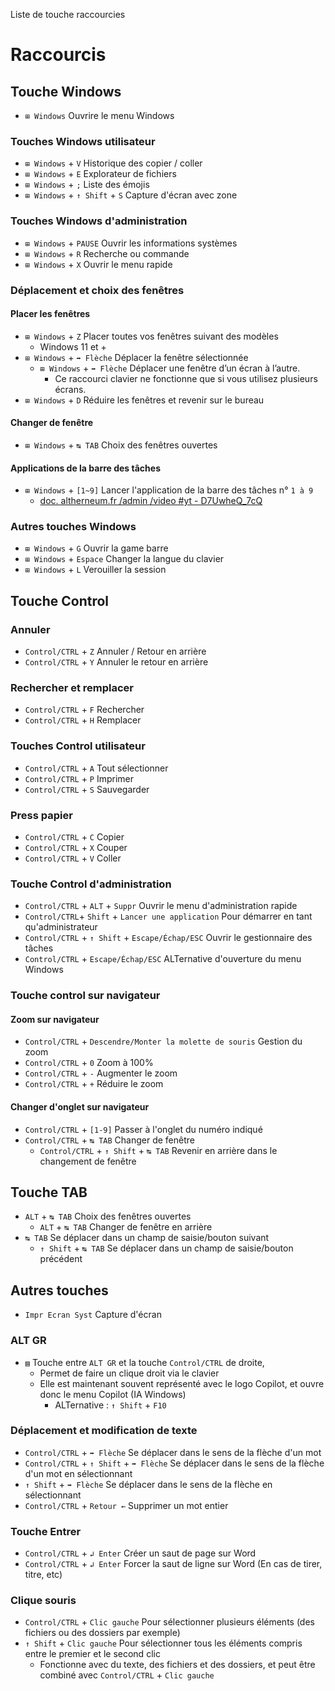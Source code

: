 Liste de touche raccourcies

# Raccourcis
## Touche Windows
- `⊞ Windows` Ouvrire le menu Windows
### Touches Windows utilisateur
- `⊞ Windows` + `V` Historique des copier / coller
- `⊞ Windows` + `E` Explorateur de fichiers
- `⊞ Windows` + `;` Liste des émojis
- `⊞ Windows` + `↑ Shift` + `S` Capture d'écran avec zone
### Touches Windows d'administration
- `⊞ Windows` + `PAUSE` Ouvrir les informations systèmes
- `⊞ Windows` + `R` Recherche ou commande
- `⊞ Windows` + `X` Ouvrir le menu rapide
### Déplacement et choix des fenêtres
#### Placer les fenêtres
- `⊞ Windows` + `Z` Placer toutes vos fenêtres suivant des modèles
  - Windows 11 et + 
- `⊞ Windows` + `➡ Flèche` Déplacer la fenêtre sélectionnée
  - `⊞ Windows` + `➡ Flèche` Déplacer une fenêtre d’un écran à l’autre. 
    - Ce raccourci clavier ne fonctionne que si vous utilisez plusieurs écrans.
- `⊞ Windows` + `D` Réduire les fenêtres et revenir sur le bureau
#### Changer de fenêtre
- `⊞ Windows` + `↹ TAB` Choix des fenêtres ouvertes
#### Applications de la barre des tâches
- `⊞ Windows` + `[1~9]` Lancer l'application de la barre des tâches n° `1 à 9`
  - [doc. altherneum.fr /admin /video #yt - D7UwheQ_7cQ](https://doc.altherneum.fr/admin/video#yt-D7UwheQ_7cQ)
### Autres touches Windows
- `⊞ Windows` + `G` Ouvrir la game barre
- `⊞ Windows` + `Espace` Changer la langue du clavier
- `⊞ Windows` + `L` Verouiller la session

## Touche Control
### Annuler
- `Control/CTRL` + `Z` Annuler / Retour en arrière
- `Control/CTRL` + `Y` Annuler le retour en arrière
### Rechercher et remplacer
- `Control/CTRL` + `F` Rechercher
- `Control/CTRL` + `H` Remplacer
### Touches Control utilisateur
- `Control/CTRL` + `A` Tout sélectionner
- `Control/CTRL` + `P` Imprimer
- `Control/CTRL` + `S` Sauvegarder
### Press papier
- `Control/CTRL` + `C` Copier
- `Control/CTRL` + `X` Couper
- `Control/CTRL` + `V` Coller
### Touche Control d'administration
- `Control/CTRL` + `ALT` + `Suppr` Ouvrir le menu d'administration rapide
- `Control/CTRL`+ `Shift` + `Lancer une application` Pour démarrer en tant qu'administrateur
- `Control/CTRL` + `↑ Shift` + `Escape/Échap/ESC` Ouvrir le gestionnaire des tâches
- `Control/CTRL` + `Escape/Échap/ESC` ALTernative d'ouverture du menu Windows
### Touche control sur navigateur
#### Zoom sur navigateur
- `Control/CTRL` + `Descendre/Monter la molette de souris` Gestion du zoom
- `Control/CTRL` + `0` Zoom à 100%
- `Control/CTRL` + `-` Augmenter le zoom
- `Control/CTRL` + `+` Réduire le zoom
#### Changer d'onglet sur navigateur
- `Control/CTRL` + `[1-9]` Passer à l'onglet du numéro indiqué
- `Control/CTRL` + `↹ TAB` Changer de fenêtre
  - `Control/CTRL` + `↑ Shift` + `↹ TAB` Revenir en arrière dans le changement de fenêtre

## Touche TAB
- `ALT` + `↹ TAB` Choix des fenêtres ouvertes
  - `ALT` + `↹ TAB` Changer de fenêtre en arrière
- `↹ TAB` Se déplacer dans un champ de saisie/bouton suivant
  - `↑ Shift` + `↹ TAB` Se déplacer dans un champ de saisie/bouton précédent

## Autres touches
- `Impr Ecran Syst` Capture d'écran
### ALT GR
- `▤` Touche entre `ALT GR` et la touche `Control/CTRL` de droite,
  - Permet de faire un clique droit via le clavier
  - Elle est maintenant souvent représenté avec le logo Copilot, et ouvre donc le menu Copilot (IA Windows)
    - ALTernative : `↑ Shift` + `F10`
### Déplacement et modification de texte
- `Control/CTRL` + `➡ Flèche`  Se déplacer dans le sens de la flèche d'un mot
- `Control/CTRL` + `↑ Shift` + `➡ Flèche`  Se déplacer dans le sens de la flèche d'un mot en sélectionnant
- `↑ Shift` + `➡ Flèche`  Se déplacer dans le sens de la flèche en sélectionnant
- `Control/CTRL` + `Retour ←` Supprimer un mot entier
### Touche Entrer
- `Control/CTRL` + `↲ Enter` Créer un saut de page sur Word
- `Control/CTRL` + `↲ Enter` Forcer la saut de ligne sur Word (En cas de tirer, titre, etc)
### Clique souris
- `Control/CTRL` + `Clic gauche` Pour sélectionner plusieurs éléments (des fichiers ou des dossiers par exemple)
- `↑ Shift` + `Clic gauche` Pour sélectionner tous les éléments compris entre le premier et le second clic 
  - Fonctionne avec du texte, des fichiers et des dossiers, et peut être combiné avec  `Control/CTRL` + `Clic gauche`